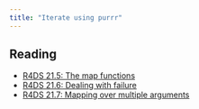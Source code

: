 ```yaml
---
title: "Iterate using purrr"
---
```



## Reading

- [R4DS 21.5: The map functions](http://r4ds.had.co.nz/iteration.html#the-map-functions)
- [R4DS 21.6: Dealing with failure](http://r4ds.had.co.nz/iteration.html#dealing-with-failure)
- [R4DS 21.7: Mapping over multiple arguments](http://r4ds.had.co.nz/iteration.html#mapping-over-multiple-arguments)